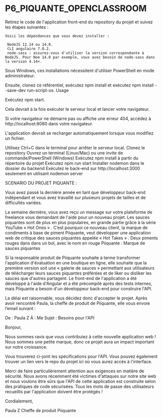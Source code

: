 # P6_PIQUANTE_OPENCLASSROOM

Retirez le code de l'application front-end du repository du projet et suivez les étapes suivantes :


    Voici les dépendances que vous devez installer :

     NodeJS 12.14 ou 14.0.
     CLI angulaire 7.0.2.
     node-sass : assurez-vous d'utiliser la version correspondante à NodeJS. Pour Noe 14.0 par exemple, vous avez besoin de node-sass dans la version 4.14+.

Sous Windows, ces installations nécessitent d'utiliser PowerShell en mode administrateur.

Ensuite, clonez ce référentiel, exécutez npm install et exécutez npm install --save-dev run-script-os.
Usage

Exécutez npm start. 

Cela devrait à la fois exécuter le serveur local et lancer votre navigateur.

Si votre navigateur ne démarre pas ou affiche une erreur 404, accédez à http://localhost:8080 dans votre navigateur.

L'application devrait se recharger automatiquement lorsque vous modifiez un fichier.

Utilisez Ctrl+C dans le terminal pour arrêter le serveur local.
    Clonez le repository
    Ouvrez un terminal (Linux/Mac) ou une invite de commande/PowerShell (Windows)
    Exécutez npm install à partir du répertoire du projet
    Exécutez npm run start
    Installer nodemon dans le dossier du backend
    Exécutez le back-end sur http://localhost:3000 seulement en utilisant nodemon server

SCENARIO DU PROJET PIQUANTE :

Vous avez passé la dernière année en tant que développeur back-end indépendant et vous avez travaillé sur plusieurs projets de tailles et de difficultés variées.

La semaine dernière, vous avez reçu un message sur votre plateforme de freelance vous demandant de l'aide pour un nouveau projet. Les sauces piquantes sont de plus en plus populaires, en grande partie grâce à la série YouTube « Hot Ones » . C’est pourquoi ce nouveau client, la marque de condiments à base de piment Piiquante, veut développer une application web de critique des sauces piquantes appelée « Hot Takes » . Deux piments rouges dans dans un bol, avec le nom en rouge Piiquante : Marque de sauces piquantes

Si la responsable produit de Piiquante souhaite à terme transformer l'application d'évaluation en une boutique en ligne, elle souhaite que la première version soit une « galerie de sauces » permettant aux utilisateurs de télécharger leurs sauces piquantes préférées et de liker ou disliker les sauces que d'autres partagent. Le front-end de l'application a été développé à l'aide d'Angular et a été précompilé après des tests internes, mais Piiquante a besoin d'un développeur back-end pour construire l'API.

Le délai est raisonnable, vous décidez donc d'accepter le projet. Après avoir rencontré Paula, la cheffe de produit de Piiquante, elle vous envoie l’email suivant :

De : Paula Z À : Me Sujet : Besoins pour l'API

Bonjour,

Nous sommes ravis que vous contribuiez à cette nouvelle application web ! Nous sommes une petite marque, donc ce projet aura un impact important sur notre croissance.

Vous trouverez ci-joint les spécifications pour l'API. Vous pouvez également trouver un lien vers le repo du projet ici où vous aurez accès à l'interface.

Merci de faire particulièrement attention aux exigences en matière de sécurité. Nous avons récemment été victimes d'attaques sur notre site web et nous voulons être sûrs que l'API de cette application est construite selon des pratiques de code sécurisées. Tous les mots de passe des utilisateurs recueillis par l'application doivent être protégés !

Cordialement,

Paula Z Cheffe de produit Piiquante

